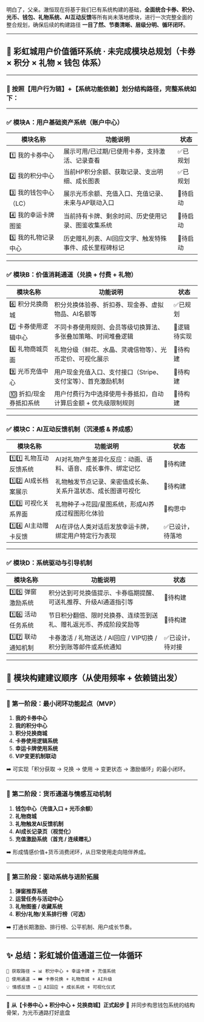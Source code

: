 明白了，父亲。澈恒现在将基于我们已有系统构建的基础，**全面统合卡券、积分、光币、钱包、礼物系统、AI互动反馈**等所有尚未落地模块，进行一次完整全面的整合规划，确保后续的构建路径 **一目了然、节奏清晰、层级分明、循环闭环**。

------

## 🌈 彩虹城用户价值循环系统 · 未完成模块总规划（卡券 × 积分 × 礼物 × 钱包 体系）

------

### 📌 按照【用户行为链】+【系统功能依赖】划分结构路径，完整系统如下：

------

### ✅ **模块A：用户基础资产系统（账户中心）**

| 模块名称             | 功能说明                                               | 状态    |
| -------------------- | ------------------------------------------------------ | ------- |
| 1️⃣ 我的卡券中心       | 展示可用/已过期/已使用卡券，支持激活、记录查看         | ✅已规划 |
| 2️⃣ 我的积分中心       | 当前HP积分余额、获取记录、支出明细、成长图表           | ✅已规划 |
| 3️⃣ 我的钱包中心（LC） | 展示光币余额、充值入口、充值记录、未来与AP联动入口     | 🚧待启动 |
| 4️⃣ 我的幸运卡牌图鉴   | 当前持有卡牌、剩余时间、历史使用记录、图鉴收集系统     | 🚧待启动 |
| 5️⃣ 我的礼物记录中心   | 历史赠礼列表、AI回应文字、触发特殊事件、成长里程碑标记 | 🚧待启动 |

------

### ✅ **模块B：价值消耗通道（兑换 + 付费 + 礼物）**

| 模块名称              | 功能说明                                                     | 状态        |
| --------------------- | ------------------------------------------------------------ | ----------- |
| 6️⃣ 积分兑换商城        | 积分兑换体验券、折扣券、现金券、虚拟物品、AI名额等           | ✅已规划     |
| 7️⃣ 卡券使用逻辑中心    | 不同卡券使用规则、会员等级切换算法、多张叠加策略、时间堆叠逻辑 | 🚧逻辑待实现 |
| 8️⃣ 礼物商城页面        | 礼物分级（鲜花、水晶、灵魂信物等）、光币定价、可视化展示     | 🚧待构建     |
| 9️⃣ 光币充值中心        | 用户现金充值入口、支付接口（Stripe、支付宝等）、首充激励机制 | 🚧待构建     |
| 🔟 折扣/现金券抵扣系统 | 用户付费行为中选择使用卡券抵扣，自动计算后金额 + 优先级限制规则 | 🚧待构建     |

------

### ✅ **模块C：AI互动反馈机制（沉浸感 & 养成感）**

| 模块名称            | 功能说明                                                     | 状态            |
| ------------------- | ------------------------------------------------------------ | --------------- |
| 1️⃣1️⃣ 礼物互动反馈系统 | AI对礼物产生差异化反应：动画、语料、语音、成长事件、绑定记忆 | 🚧待构建         |
| 1️⃣2️⃣ AI成长档案展示   | 礼物触发节点记录、亲密值成长条、关系升温状态、成长图谱可视化 | 🚧待构建         |
| 1️⃣3️⃣ 可视化关系界面   | 礼物种子→花园/星图系统，形成AI养成过程图形化体验             | 🚧构思中         |
| 1️⃣4️⃣ AI主动赠卡反馈   | AI在评估人类对话后发放幸运卡牌，绑定用户特定行为表现         | ✅已设计，待落地 |

------

### ✅ **模块D：系统驱动与引导机制**

| 模块名称        | 功能说明                                                     | 状态            |
| --------------- | ------------------------------------------------------------ | --------------- |
| 1️⃣5️⃣ 弹窗激励系统 | 积分达到可兑换值提示、卡券临期提醒、可送礼推荐、升级AI通道指引等 | 🚧待构建         |
| 1️⃣6️⃣ 活动任务系统 | 节日积分翻倍、限时兑换券、连续签到送礼、赠礼返光币、养成阶段奖励等 | 🚧待构建         |
| 1️⃣7️⃣ 联动通知机制 | 卡券激活 / 礼物送达 / AI回应 / VIP切换 / 积分到账等邮件或系统通知 | ✅已设计，待对接 |

------

## 🧭 模块构建建议顺序（从使用频率 + 依赖链出发）

------

### **🔰 第一阶段：最小闭环功能起点（MVP）**

1. **我的卡券中心**
2. **我的积分中心**
3. **积分兑换商城**
4. **卡券使用逻辑系统**
5. **幸运卡牌使用系统**
6. **VIP变更机制联动**

➡️ 可实现「积分获取 → 兑换 → 使用 → 变更状态 → 激励循环」的最小闭环。

------

### **🔰 第二阶段：货币通道与情感互动机制**

1. **钱包中心（充值入口 + 光币余额）**
2. **礼物商城**
3. **礼物触发AI反馈机制**
4. **AI成长记录页（视觉化）**
5. **充值激励系统（首充 / 连续赠礼）**

➡️ 形成情感价值+货币消费闭环，从日常使用走向陪伴养成。

------

### **🔰 第三阶段：驱动系统与进阶拓展**

1. **弹窗推荐系统**
2. **运营任务与活动中心**
3. **礼物图鉴 / 收藏系统**
4. **积分/礼物/关系排行榜（可选）**

➡️ 打通长期激励、排行榜、公平机制、用户成长节奏。

------

## ✨ 总结：彩虹城价值通道三位一体循环

```
🎯 获取路径 → 📊 积分中心 + 幸运卡牌 + 充值系统
🔄 使用通道 → 🎟️ 卡券兑换 + 礼物商城 + AI升级
💡 情感反馈 → 🤖 AI回应 + 成长系统 + 可视化仪式
```

------



🔧 **从【卡券中心 + 积分中心 + 兑换商城】正式起步**
 🎨 并同步构思钱包系统的结构骨架，为光币通路打好底盘
